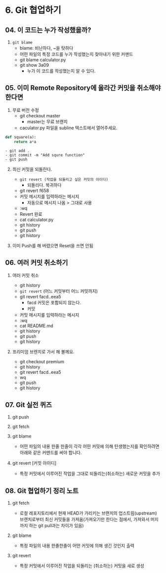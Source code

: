 # 6. Git 협업하기
## 04. 이 코드는 누가 작성했을까?
1. `git blame`
    - blame: 비난하다, ~을 탓하다
    - 어떤 파일의 특정 코드를 누가 작성했는지 찾아내기 위한 커맨드
    - git blame calculator.py
    - git show 3a09
        - 누가 이 코드를 작성했는지 알 수 있다.

## 05. 이미 Remote Repository에 올라간 커밋을 취소해야 한다면
1. 무료 버전 수정
    - git checkout master
        - master는 무료 브랜치
    - caculator.py 파일을 subline 텍스트에서 열어주세요.
```py
def square(a):
    return a*a
```
    - git add .
    - git commit -m "Add squre function"
    - git push

2. 최신 커밋을 되돌린다.
    - `git revert (작업을 되돌리고 싶은 커밋의 아이디)`
        - 되돌리다. 복귀하다
    - git revert f658
    - 커밋 메시지를 입력하라는 메시지
        - 자동으로 메시지 나옴 > 그대로 사용
    - :wq
    - Revert 완료
    - cat calculator.py
    - git history
    - git push
    - git history

3. 이미 Push를 해 버렸으면 Reset을 쓰면 안됨

## 06. 여러 커밋 취소하기
1. 여러 커밋 취소
    - git history
    - `git revert` (어느 커밋부터 어느 커밋까지)
    - git revert facd..eea5
        - facd 커밋은 포함되지 않는다.
        - 커밋 
    - 커밋 메시지를 입력하라는 메시지
    - :wq
    - cat README.md
    - git history
    - git push
    - git history

2. 프리미엄 브렌치로 가서 해 볼께요.
    - git checkout premium
    - git history
    - git revert facd..eea5
    - wq
    - git push
    - git history

## 07. Git 실전 퀴즈
1. git push

2. git fetch

3. git blame
    - 어떤 파일의 내용 한줄 한줄이 각각 어떤 커밋에 의해 탄생했는지를 확인하려면 아래와 같은 커맨드를 써야 합니다.

4. git revert [커밋 아이디]
    - 특정 커밋에서 이루어진 작업을 그대로 되돌리는(취소하는) 새로운 커밋을 추가

## 08. Git 협업하기 정리 노트
1. git fetch
    - 로컬 레포지토리에서 현재 HEAD가 가리키는 브랜치의 업스트림(upstream) 브랜치로부터 최신 커밋들을 가져옴(가져오기만 한다는 점에서, 가져와서 머지까지 하는 git pull과는 차이가 있음)

2. git blame
    - 특정 파일의 내용 한줄한줄이 어떤 커밋에 의해 생긴 것인지 출력

3. git revert
    - 특정 커밋에서 이루어진 작업을 되돌리는 (취소하는) 커밋을 새로 생성

